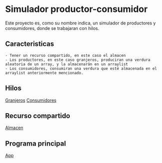 # Simulador productor-consumidor

Este proyecto es, como su nombre indica, un simulador de productores y consumidores, donde se trabajaran con hilos.

## Caracteristicas

    - Tener un recurso compartido, en este caso el almacen
    - Los productores, en este caso granjeros, produciran una verdura aleatoria de un array, y la almacenarán en un arraylist
    - Los consumidores, consumiran una verdura que esté almacenada en el arraylist anteriormente mencionado.

## Hilos

[Granjeros](/src/net/salesianos/hilos/Granjeros.java)
[Consumidores](/src/net/salesianos/hilos/Consumidores.java)

## Recurso compartido

[Almacen](/src/net/salesianos/utils/Almacen.java)

## Programa principal

[App](/src/App.java)